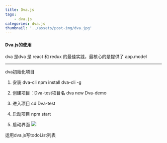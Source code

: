 ```yaml
---
title: Dva.js
tags:
    - dva.js
categories: dva.js
thumbnail: '../assets/post-img/dva.jpg'
---
```

#### Dva.js的使用

dva 是dva 是 react 和 redux 的最佳实践，最核心的是提供了 app.model 

----------

dva初始化项目

1. 安装 dva-cli
npm install dva-cli -g

2. 创建项目：Dva-test项目名
dva new Dva-demo

3. 进入项目
cd Dva-test
4. 启动项目
npm  start
5. 启动界面
![](/assets/post-img/dva.jpg)

运用dva.js写todoList列表

   

